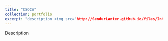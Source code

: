 ```yaml
---
title: "CSQCA"
collection: portfolio
excerpt: "description <img src="http://SendurLanter.github.io/files/Interest.gif"  width="400" height="300" align=right>"
---
```


Description